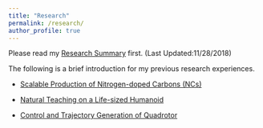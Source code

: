 ```yaml
---
title: "Research"
permalink: /research/
author_profile: true
---
```

Please read my [Research Summary](https://Wenbin-Xu.github.io/files/research_summary.pdf) first. (Last Updated:11/28/2018)

The following is a brief introduction for my previous research experiences.

* [Scalable Production of Nitrogen-doped Carbons (NCs)](https://Wenbin-Xu.github.io/research/nc)

* [Natural Teaching on a Life-sized Humanoid](https://Wenbin-Xu.github.io/research/humanoid)

* [Control and Trajectory Generation of Quadrotor](https://Wenbin-Xu.github.io/research/quadrotor)
